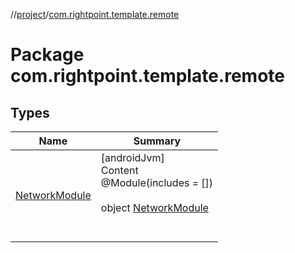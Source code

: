 //[project](../index.md)/[com.rightpoint.template.remote](index.md)



# Package com.rightpoint.template.remote


## Types

|  Name|  Summary|
|---|---|
| [NetworkModule](-network-module/index.md)| [androidJvm]  <br>Content  <br>@Module(includes = [])  <br>  <br>object [NetworkModule](-network-module/index.md)  <br><br><br>
